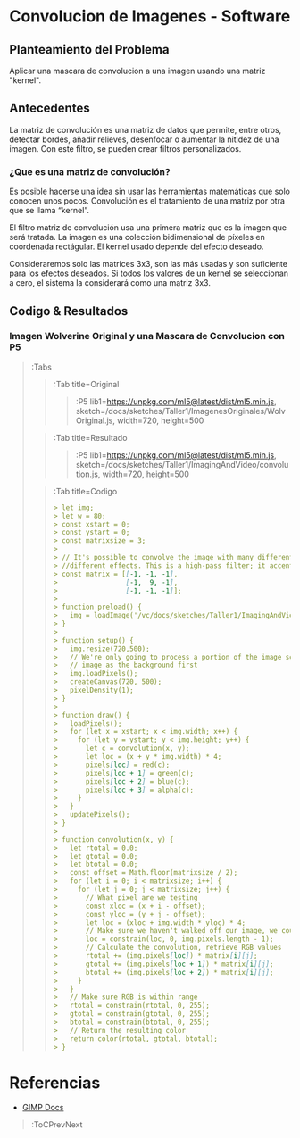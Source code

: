 # Convolucion de Imagenes - Software

## Planteamiento del Problema

Aplicar una mascara de convolucion a una imagen usando una matriz "kernel".

## Antecedentes

La matriz de convolución es una matriz de datos que permite, entre otros, detectar bordes, añadir relieves, desenfocar o aumentar la nitidez de una imagen. Con este filtro, se pueden crear filtros personalizados.

### ¿Que es una matriz de convolución?

Es posible hacerse una idea sin usar las herramientas matemáticas que solo conocen unos pocos. Convolución es el tratamiento de una matriz por otra que se llama “kernel”.

El filtro matriz de convolución usa una primera matriz que es la imagen que será tratada. La imagen es una colección bidimensional de píxeles en coordenada rectágular. El kernel usado depende del efecto deseado.

Consideraremos solo las matrices 3x3, son las más usadas y son suficiente para los efectos deseados. Si todos los valores de un kernel se seleccionan a cero, el sistema la considerará como una matriz 3x3.

## Codigo & Resultados

### Imagen Wolverine Original y una Mascara de Convolucion con P5

> :Tabs
> > :Tab title=Original
> > 
> > > :P5 lib1=https://unpkg.com/ml5@latest/dist/ml5.min.js, sketch=/docs/sketches/Taller1/ImagenesOriginales/WolvOriginal.js, width=720, height=500
>
> > :Tab title=Resultado
> > 
> > > :P5 lib1=https://unpkg.com/ml5@latest/dist/ml5.min.js, sketch=/docs/sketches/Taller1/ImagingAndVideo/convolution.js, width=720, height=500
>
> > :Tab title=Codigo
> >
> > ```md
> > > let img;
> > > let w = 80;
> > > const xstart = 0;
> > > const ystart = 0;
> > > const matrixsize = 3;
> > > 
> > > // It's possible to convolve the image with many different matrices to produce 
> > > //different effects. This is a high-pass filter; it accentuates the edges. 
> > > const matrix = [[-1, -1, -1],
> > >                 [-1,  9, -1],
> > >                 [-1, -1, -1]];
> > > 
> > > function preload() {
> > >   img = loadImage('/vc/docs/sketches/Taller1/ImagingAndVideo/Wolv.jpg');
> > > }
> > > 
> > > function setup() {
> > >   img.resize(720,500);
> > >   // We're only going to process a portion of the image so let's set the whole 
> > >   // image as the background first
> > >   img.loadPixels();
> > >   createCanvas(720, 500);
> > >   pixelDensity(1);
> > > }
> > > 
> > > function draw() {
> > >   loadPixels();
> > >   for (let x = xstart; x < img.width; x++) {
> > >     for (let y = ystart; y < img.height; y++) {
> > >       let c = convolution(x, y);
> > >       let loc = (x + y * img.width) * 4;
> > >       pixels[loc] = red(c);
> > >       pixels[loc + 1] = green(c);
> > >       pixels[loc + 2] = blue(c);
> > >       pixels[loc + 3] = alpha(c);
> > >     }
> > >   }
> > >   updatePixels();
> > > }
> > > 
> > > function convolution(x, y) {
> > >   let rtotal = 0.0;
> > >   let gtotal = 0.0;
> > >   let btotal = 0.0;
> > >   const offset = Math.floor(matrixsize / 2);
> > >   for (let i = 0; i < matrixsize; i++) {
> > >     for (let j = 0; j < matrixsize; j++) {
> > >       // What pixel are we testing
> > >       const xloc = (x + i - offset);
> > >       const yloc = (y + j - offset);
> > >       let loc = (xloc + img.width * yloc) * 4;
> > >       // Make sure we haven't walked off our image, we could do better here
> > >       loc = constrain(loc, 0, img.pixels.length - 1);
> > >       // Calculate the convolution, retrieve RGB values
> > >       rtotal += (img.pixels[loc]) * matrix[i][j];
> > >       gtotal += (img.pixels[loc + 1]) * matrix[i][j];
> > >       btotal += (img.pixels[loc + 2]) * matrix[i][j];
> > >     }
> > >   }
> > >   // Make sure RGB is within range
> > >   rtotal = constrain(rtotal, 0, 255);
> > >   gtotal = constrain(gtotal, 0, 255);
> > >   btotal = constrain(btotal, 0, 255);
> > >   // Return the resulting color
> > >   return color(rtotal, gtotal, btotal);
> > > }
> > ```

# Referencias

- [GIMP Docs](https://docs.gimp.org/2.6/es/plug-in-convmatrix.html)

> :ToCPrevNext